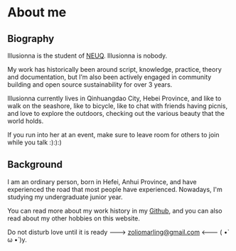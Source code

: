 # About me

## Biography

Illusionna is the student of [NEUQ](https://www.neuq.edu.cn). Illusionna is nobody.

My work has historically been around script, knowledge, practice, theory and documentation, but I’m also been actively engaged in community building and open source sustainability for over 3 years.

Illusionna currently lives in Qinhuangdao City, Hebei Province, and like to walk on the seashore, like to bicycle, like to chat with friends having picnis, and love to explore the outdoors, checking out the various beauty that the world holds.

If you run into her at an event, make sure to leave room for others to join while you talk :):):)



## Background

I am an ordinary person, born in Hefei, Anhui Province, and have experienced the road that most people have experienced. Nowadays, I'm studying my undergraduate junior year.

You can read more about my work history in my [Github](https://github.com/Illusionna/Illusion), and you can also read about my other hobbies on this website.

Do not disturb love until it is ready ---> zoliomarling@gmail.com <--- ( •̀ ω •́ )y.